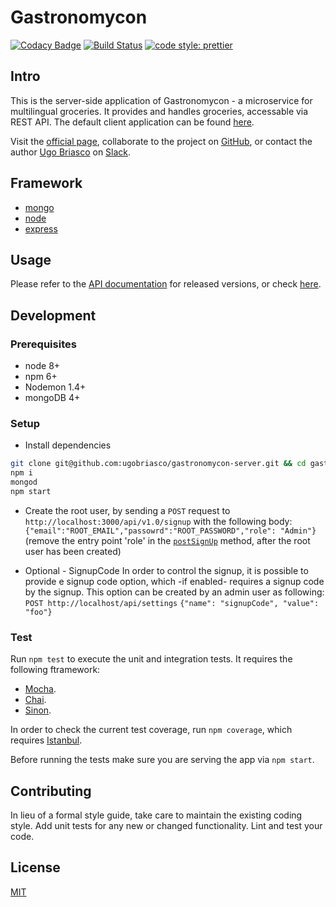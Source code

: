 # Gastronomycon

[![Codacy Badge](https://api.codacy.com/project/badge/Grade/9551ffcba0e0422fa1b1a09985ebe09f)](https://www.codacy.com/app/ugobriasco/grocerybot-server?utm_source=github.com&amp;utm_medium=referral&amp;utm_content=ugobriasco/gastronomycon-server&amp;utm_campaign=Badge_Grade)
[![Build Status](https://travis-ci.org/ugobriasco/gastronomycon-server.svg?branch=master)](https://travis-ci.org/ugobriasco/ggastronomycon-server)
[![code style: prettier](https://img.shields.io/badge/code_style-prettier-ff69b4.svg?style=flat-square)](https://github.com/prettier/prettier)

## Intro

This is the server-side application of Gastronomycon - a microservice for multilingual groceries. It provides and handles groceries, accessable via REST API. The default client application can be found [here](https://github.com/ugobriasco/grocerybot-cli).

Visit the [official page](http://46.101.201.71:3000), collaborate to the project on [GitHub](https://github.com/ugobriasco/gastronomycon-server), or contact the author [Ugo Briasco](http://ugobriasco.me) on [Slack](https://matchyourtie.slack.com/messages/general/whats_new/).

## Framework

* [mongo](https://docs.mongodb.com/getting-started/shell/)
* [node](https://nodejs.org/en/)
* [express](http://expressjs.com/)

## Usage

Please refer to the [API documentation](https://github.com/ugobriasco/gastronomycon-server/wiki/API-v1.0-reference) for released versions, or check [here](https://github.com/ugobriasco/grocerybot-server/blob/master/server/api/v1.0/api-doc.json).

## Development

### Prerequisites

- node 8+
- npm 6+
- Nodemon 1.4+
- mongoDB 4+

### Setup

- Install dependencies

```bash
git clone git@github.com:ugobriasco/gastronomycon-server.git && cd gastronomycon-server
npm i
mongod
npm start
```

- Create the root user, by sending a `POST` request to `http://localhost:3000/api/v1.0/signup` with the following body:
  `{"email":"ROOT_EMAIL","passowrd":"ROOT_PASSWORD","role": "Admin"}` (remove the entry point 'role' in the [`postSignUp`](https://github.com/ugobriasco/grocerybot-server/blob/master/server/auth/auth.controller.js) method, after the root user has been created)

- Optional - SignupCode
  In order to control the signup, it is possible to provide e signup code option, which -if enabled- requires a signup code by the signup. This option can be created by an admin user as following:
  `POST http://localhost/api/settings`
  `{"name": "signupCode", "value": "foo"}`

### Test

Run `npm test` to execute the unit and integration tests. It requires the following ftramework:

* [Mocha](https://mochajs.org/).
* [Chai](http://chaijs.com).
* [Sinon](http://sinonjs.org).

In order to check the current test coverage, run `npm coverage`, which requires [Istanbul](https://istanbul.js.org/).

Before running the tests make sure you are serving the app via `npm start`.

## Contributing

In lieu of a formal style guide, take care to maintain the existing coding style. Add unit tests for any new or changed functionality. Lint and test your code.

## License

[MIT](https://github.com/ugobriasco/grocerybot-server/blob/master/LICENSE.md)
